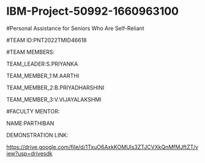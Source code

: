 # IBM-Project-50992-1660963100
#Personal Assistance for Seniors Who Are Self-Reliant

#TEAM ID:PNT2022TMID46618

#TEAM MEMBERS:

TEAM_LEADER:S.PRIYANKA

TEAM_MEMBER_1:M.AARTHI

TEAM_MEMBER_2:B.PRIYADHARSHINI

TEAM_MEMBER_3:V.VIJAYALAKSHMI

#FACULTY MENTOR:

NAME:PARTHIBAN

DEMONSTRATION LINK:

https://drive.google.com/file/d/1TxuO6AxkKOMUls3ZTJCVXkQnMfMJftZT/view?usp=drivesdk


